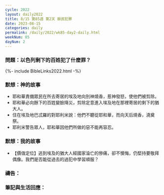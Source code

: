```yaml
---
cycle: 2022
layout: daily2022
title: 8/15 第85週 第2天 餘民犯罪
date: 2023-08-15
categories: daily
permalink: /daily/2022/wk85-day2-daily.html
weekNum: 85
dayNum: 2
---
```


### 問題：以色列剩下的百姓犯了什麼罪？

{%- include BibleLinks2022.html -%}

### 默想：神的故事
+ 耶和華責備眾民在所去寄居的埃及地向別神燒香，惹神發怒，使他們被剪除。
+ 耶和華必向餘下的百姓變臉降災，剪除定意進入埃及地在那裡寄居的剩下的猶大人。
+ 住在埃及地巴忒羅的對耶利米說：他們不聽從耶和華，而向天后燒香，澆奠祭。
+ 耶利米警告眾人，耶和華因他們所做的惡不能再容忍。

### 默想：我的故事
+ 【價值定位】逃到埃及的猶大人經國家淪亡的慘痛，卻不懊悔，仍堅持要敬拜偶像。我們是否能從過去的過犯中學習順服？

### 禱告：

### 筆記與生活回應：
